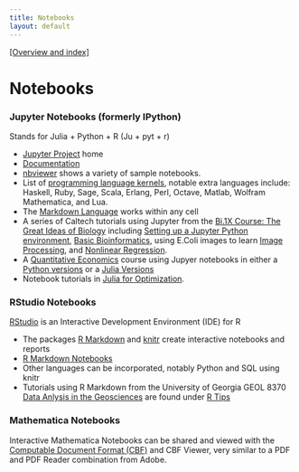 ```yaml
---
title: Notebooks
layout: default
---
```


[[Overview and index]](index.html)


# Notebooks

### Jupyter Notebooks (formerly IPython)
Stands for Julia + Python + R (Ju + pyt + r)
 - [Jupyter Project](https://jupyter.org/) home
 - [Documentation](https://jupyter.readthedocs.io/en/latest/index.html)
 - [nbviewer](https://nbviewer.jupyter.org/) shows a variety of sample
   notebooks.
 - List of [programming language kernels](https://github.com/ipython/ipython/wiki/IPython-kernels-for-other-languages), notable extra languages include: Haskell, Ruby, Sage, Scala, Erlang, Perl, Octave, Matlab, Wolfram Mathematica, and Lua.
 - The [Markdown Language](https://daringfireball.net/projects/markdown/) works within any cell
 - A series of Caltech tutorials using Jupyter from the [Bi.1X Course: The Great Ideas of Biology](http://bi1x.caltech.edu/2016/) including [Setting up a Jupyter Python environment](http://bi1x.caltech.edu/2016/handouts/setting_up_python_enviornment.html), [Basic Bioinformatics](http://bi1x.caltech.edu/2016/handouts/bioinformatics.html), using E.Coli images to learn [Image Processing](http://bi1x.caltech.edu/2016/handouts/image_processing_1.html), and [Nonlinear Regression](http://bi1x.caltech.edu/2016/handouts/nonlinear_regression_tutorial.html).
 - A [Quantitative Economics](http://lectures.quantecon.org/index.html) course using Jupyer notebooks in either a [Python versions](http://lectures.quantecon.org/py/index.html) or a [Julia Versions](http://lectures.quantecon.org/jl/index.html)
 - Notebook tutorials in [Julia for Optimization](http://www.juliaopt.org/notebooks/index.html).

 ### RStudio Notebooks
 [RStudio](https://www.rstudio.com/) is an Interactive Development Environment (IDE) for R
  - The packages [R Markdown](http://rmarkdown.rstudio.com/) and [knitr](http://yihui.name/knitr/) create interactive notebooks and reports
  - [R Markdown Notebooks](http://rmarkdown.rstudio.com/r_notebooks.html)
  - Other languages can be incorporated, notably Python and SQL using knitr
  - Tutorials using R Markdown from the University of Georgia GEOL 8370 [Data Anlysis in the Geosciences](http://strata.uga.edu/8370/) are found under [R Tips](http://strata.uga.edu/8370/rtips/index.html)

### Mathematica Notebooks
Interactive Mathematica Notebooks can be shared and viewed with the [Computable Document Format (CBF)](https://www.wolfram.com/cdf/adopting-cdf/) and CBF Viewer, very similar to a PDF and PDF Reader combination from Adobe.
